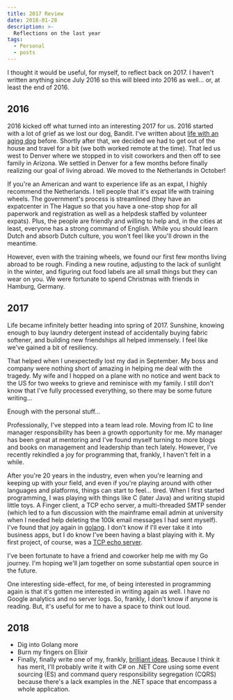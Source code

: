 ```yaml
---
title: 2017 Review
date: 2018-01-28
description: >-
  Reflections on the last year
tags:
  - Personal
  - posts
---
```


I thought it would be useful, for myself, to reflect back on 2017. I haven't written anything since July 2016 so this will bleed into 2016 as well... or, at least the end of 2016.

## 2016

2016 kicked off what turned into an interesting 2017 for us. 2016 started with a lot of grief as we lost our dog, Bandit. I've written about [life with an aging dog](/on-pets) before. Shortly after that, we decided we had to get out of the house and travel for a bit (we both worked remote at the time). That led us west to Denver where we stopped in to visit coworkers and then off to see family in Arizona. We settled in Denver for a few months before finally realizing our goal of living abroad. We moved to the Netherlands in October!

If you're an American and want to experience life as an expat, I highly recommend the Netherlands. I tell people that it's expat life with training wheels. The government's process is streamlined (they have an expatcenter in The Hague so that you have a one-stop shop for all paperwork and registration as well as a helpdesk staffed by volunteer expats). Plus, the people are friendly and willing to help and, in the cities at least, everyone has a strong command of English. While you should learn Dutch and absorb Dutch culture, you won't feel like you'll drown in the meantime.

However, even with the training wheels, we found our first few months living abroad to be rough. Finding a new routine, adjusting to the lack of sunlight in the winter, and figuring out food labels are all small things but they can wear on you. We were fortunate to spend Christmas with friends in Hamburg, Germany.

## 2017

Life became infinitely better heading into spring of 2017. Sunshine, knowing enough to buy laundry detergent instead of accidentally buying fabric softener, and building new friendships all helped immensely. I feel like we've gained a bit of resiliency.

That helped when I unexpectedly lost my dad in September. My boss and company were nothing short of amazing in helping me deal with the tragedy. My wife and I hopped on a plane with no notice and went back to the US for two weeks to grieve and reminisce with my family. I still don't know that I've fully processed everything, so there may be some future writing...

Enough with the personal stuff...

Professionally, I've stepped into a team lead role. Moving from IC to line manager responsibility has been a growth opportunity for me. My manager has been great at mentoring and I've found myself turning to more blogs and books on management and leadership than tech lately. However, I've recently rekindled a joy for programming that, frankly, I haven't felt in a while.

After you're 20 years in the industry, even when you're learning and keeping up with your field, and even if you're playing around with other languages and platforms, things can start to feel... tired. When I first started programming, I was playing with things like C (later Java) and writing stupid little toys. A Finger client, a TCP echo server, a multi-threaded SMTP sender (which led to a fun discussion with the mainframe email admin at university when I needed help deleting the 100k email messages I had sent myself). I've found that joy again in [golang](https://golang.org/). I don't know if I'll ever take it into business apps, but I do know I've been having a blast playing with it. My first project, of course, was a [TCP echo server](https://github.com/hyrmn/GoTcpEchoServer).

I've been fortunate to have a friend and coworker help me with my Go journey. I'm hoping we'll jam together on some substantial open source in the future.

One interesting side-effect, for me, of being interested in programming again is that it's gotten me interested in writing again as well. I have no Google analytics and no server logs. So, frankly, I don't know if anyone is reading. But, it's useful for me to have a space to think out loud. 

## 2018

* Dig into Golang more
* Burn my fingers on Elixir
* Finally, finally write one of my, frankly, [brilliant ideas](https://github.com/hyrmn/ThousandDollarIdeas). Because I think it has merit, I'll probably write it with C# on .NET Core using some event sourcing (ES) and command query responsibility segregation (CQRS) because there's a lack examples in the .NET space that encompass a whole application.